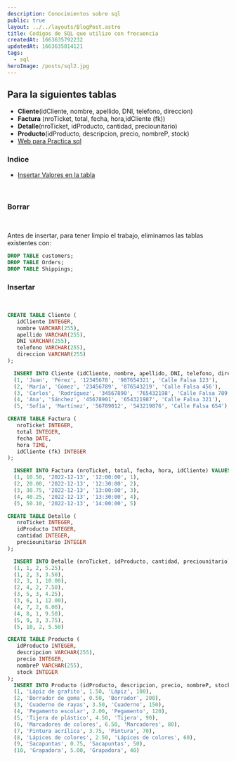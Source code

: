 ```yaml
---
description: Conocimientos sobre sql
public: true
layout: ../../layouts/BlogPost.astro
title: Codigos de SQL que utilizo con frecuencia
createdAt: 1663635792232
updatedAt: 1663635814121
tags:
  - sql
heroImage: /posts/sql2.jpg
---
```


## Para la siguientes tablas

- **Cliente**(idCliente, nombre, apellido, DNI, telefono, direccion)
- **Factura** (nroTicket, total, fecha, hora,idCliente (fk))
- **Detalle**(nroTicket, idProducto, cantidad, preciounitario)
- **Producto**(idProducto, descripcion, precio, nombreP, stock)
- [Web para Practica sql](https://www.programiz.com/sql/online-compiler/)

### Indice
- [Insertar Valores en la tabla]()

<br>





### Borrar

<br>

Antes de insertar, para tener limpio el trabajo, eliminamos las tablas 
existentes con: 

```sql
DROP TABLE customers;
DROP TABLE Orders;
DROP TABLE Shippings;
```

### Insertar 

<br>

```sql
CREATE TABLE Cliente (
   idCliente INTEGER,
   nombre VARCHAR(255),
   apellido VARCHAR(255),
   DNI VARCHAR(255),
   telefono VARCHAR(255),
   direccion VARCHAR(255)
);

  INSERT INTO Cliente (idCliente, nombre, apellido, DNI, telefono, direccion) VALUES
  (1, 'Juan', 'Pérez', '12345678', '987654321', 'Calle Falsa 123'),
  (2, 'María', 'Gómez', '23456789', '876543219', 'Calle Falsa 456'),
  (3, 'Carlos', 'Rodríguez', '34567890', '765432198', 'Calle Falsa 789'),
  (4, 'Ana', 'Sánchez', '45678901', '654321987', 'Calle Falsa 321'),
  (5, 'Sofía', 'Martínez', '56789012', '543219876', 'Calle Falsa 654')

CREATE TABLE Factura (
   nroTicket INTEGER,
   total INTEGER,
   fecha DATE,
   hora TIME,
   idCliente (fk) INTEGER
);

  INSERT INTO Factura (nroTicket, total, fecha, hora, idCliente) VALUES
  (1, 10.50, '2022-12-13', '12:00:00', 1),
  (2, 20.00, '2022-12-13', '12:30:00', 2),
  (3, 30.75, '2022-12-13', '13:00:00', 3),
  (4, 40.25, '2022-12-13', '13:30:00', 4),
  (5, 50.10, '2022-12-13', '14:00:00', 5)

CREATE TABLE Detalle (
   nroTicket INTEGER,
   idProducto INTEGER,
   cantidad INTEGER,
   preciounitario INTEGER
);

  INSERT INTO Detalle (nroTicket, idProducto, cantidad, preciounitario) VALUES
  (1, 1, 2, 5.25),
  (1, 2, 3, 3.50),
  (2, 3, 1, 10.00),
  (2, 4, 2, 7.50),
  (3, 5, 3, 4.25),
  (3, 6, 1, 12.00),
  (4, 7, 2, 6.00),
  (4, 8, 1, 9.50),
  (5, 9, 3, 3.75),
  (5, 10, 2, 5.50)

CREATE TABLE Producto (
   idProducto INTEGER,
   descripcion VARCHAR(255),
   precio INTEGER,
   nombreP VARCHAR(255),
   stock INTEGER
);
  INSERT INTO Producto (idProducto, descripcion, precio, nombreP, stock) VALUES
  (1, 'Lápiz de grafito', 1.50, 'Lápiz', 100),
  (2, 'Borrador de goma', 0.50, 'Borrador', 200),
  (3, 'Cuaderno de rayas', 3.50, 'Cuaderno', 150),
  (4, 'Pegamento escolar', 2.00, 'Pegamento', 120),
  (5, 'Tijera de plástico', 4.50, 'Tijera', 90),
  (6, 'Marcadores de colores', 6.50, 'Marcadores', 80),
  (7, 'Pintura acrílica', 3.75, 'Pintura', 70),
  (8, 'Lápices de colores', 2.50, 'Lápices de colores', 60),
  (9, 'Sacapuntas', 0.75, 'Sacapuntas', 50),
  (10, 'Grapadora', 5.00, 'Grapadora', 40)
```